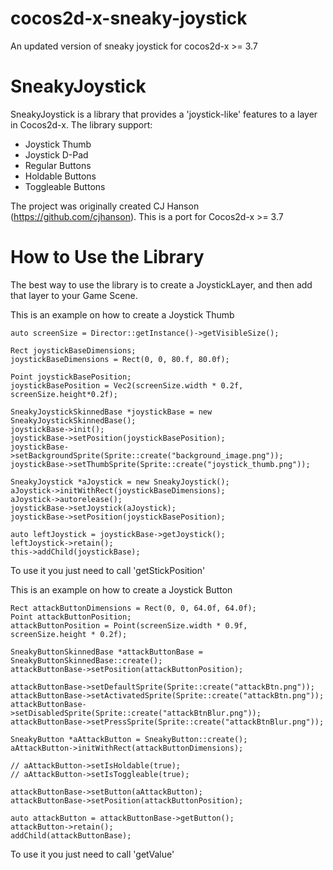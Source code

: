 # cocos2d-x-sneaky-joystick
An updated version of sneaky joystick for cocos2d-x >= 3.7

SneakyJoystick
==============

SneakyJoystick is a library that provides a 'joystick-like' features to a layer in Cocos2d-x. The library support:

- Joystick Thumb
- Joystick D-Pad
- Regular Buttons
- Holdable Buttons
- Toggleable Buttons

The project was originally created CJ Hanson (https://github.com/cjhanson). This is a port for Cocos2d-x >= 3.7


How to Use the Library
======================

The best way to use the library is to create a JoystickLayer, and then add that layer to your Game Scene.

This is an example on how to create a Joystick Thumb
```
auto screenSize = Director::getInstance()->getVisibleSize();

Rect joystickBaseDimensions;
joystickBaseDimensions = Rect(0, 0, 80.f, 80.0f);

Point joystickBasePosition;
joystickBasePosition = Vec2(screenSize.width * 0.2f, screenSize.height*0.2f);

SneakyJoystickSkinnedBase *joystickBase = new SneakyJoystickSkinnedBase();
joystickBase->init();
joystickBase->setPosition(joystickBasePosition);
joystickBase->setBackgroundSprite(Sprite::create("background_image.png"));
joystickBase->setThumbSprite(Sprite::create("joystick_thumb.png"));

SneakyJoystick *aJoystick = new SneakyJoystick();
aJoystick->initWithRect(joystickBaseDimensions);
aJoystick->autorelease();
joystickBase->setJoystick(aJoystick);
joystickBase->setPosition(joystickBasePosition);

auto leftJoystick = joystickBase->getJoystick();
leftJoystick->retain();
this->addChild(joystickBase);
```

To use it you just need to call 'getStickPosition'

This is an example on how to create a Joystick Button

```
Rect attackButtonDimensions = Rect(0, 0, 64.0f, 64.0f);
Point attackButtonPosition;
attackButtonPosition = Point(screenSize.width * 0.9f, screenSize.height * 0.2f);

SneakyButtonSkinnedBase *attackButtonBase = SneakyButtonSkinnedBase::create();
attackButtonBase->setPosition(attackButtonPosition);

attackButtonBase->setDefaultSprite(Sprite::create("attackBtn.png"));
attackButtonBase->setActivatedSprite(Sprite::create("attackBtn.png"));
attackButtonBase->setDisabledSprite(Sprite::create("attackBtnBlur.png"));
attackButtonBase->setPressSprite(Sprite::create("attackBtnBlur.png"));

SneakyButton *aAttackButton = SneakyButton::create();
aAttackButton->initWithRect(attackButtonDimensions);

// aAttackButton->setIsHoldable(true);
// aAttackButton->setIsToggleable(true);

attackButtonBase->setButton(aAttackButton);
attackButtonBase->setPosition(attackButtonPosition);

auto attackButton = attackButtonBase->getButton();
attackButton->retain();
addChild(attackButtonBase);
```

To use it you just need to call 'getValue'
